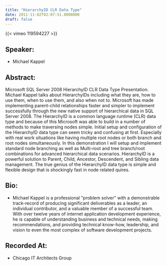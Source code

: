 ```yaml
---
title: "HierarchyID CLR Data Type"
date: 2011-11-02T02:07:51.0000000
draft: false
---
```


{{< vimeo 119594227 >}}

## Speaker:

 - Michael Kappel

## Abstract:

<p>Microsoft SQL Server 2008 HierarchyID CLR Data Type Presentation. Michael Kappel talks about HierarchyIDs including what they are, how to use them, when to use them, and also when not to. Microsoft has made implementing parent-child relationships faster and simpler to implement successfully through the new native support of hierarchical data in SQL Server 2008. The HierarchyID is a common language runtime (CLR) data type and because of this Microsoft was able to build in a number of methods to make traversing nodes simple. Initial setup and configuration of the HierarchyID data type can seem tricky and confusing at first. Especially with real work situations like having multiple root nodes or both branch and root nodes simultaneously. In this demonstration I will setup and implement standard node branching as well as Multi-root and tree branch/root combinations for advanced hierarchical data scenarios. HierarchyID is a powerful solution to Parent, Child, Ancestor, Descendent, and Sibling data management. The true genius of the HierarchyID data type is simple and flexible design that is shockingly fast in node related quires.</p>

## Bio:

 - <p>Michael Kappel is a professional "problem solver" with a demonstrable track-record of producing significant deliverables as a leader, an individual contributor, and a valuable member of a successful team. With over twelve years of internet application development experience, he is capable of understanding business and technical needs, making recommendations, and providing technical know-how, leadership, and vision to even the most complex of software development projects.</p>

## Recorded At:

 - Chicago IT Architects Group

